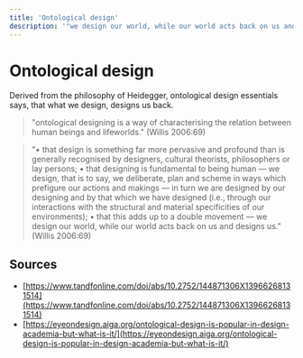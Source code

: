 ```yaml
---
title: 'Ontological design'
description: '"we design our world, while our world acts back on us and designs us." (Willis 2006:69)'
---
```


# Ontological design
Derived from the philosophy of Heidegger, ontological design essentials says, that what we design, designs us back.

> "ontological designing is a way of characterising the relation between human beings and lifeworlds." (Willis 2006:69)

> "• that design is something far more pervasive and profound than is generally recognised by designers, cultural theorists, philosophers or lay persons; • that designing is fundamental to being human — we design, that is to say, we deliberate, plan and scheme in ways which prefigure our actions and makings — in turn we are designed by our designing and by that which we have designed (i.e., through our interactions with the structural and material specificities of our environments); • that this adds up to a double movement — we design our world, while our world acts back on us and designs us." (Willis 2006:69)

## Sources
- [https://www.tandfonline.com/doi/abs/10.2752/144871306X13966268131514](https://www.tandfonline.com/doi/abs/10.2752/144871306X13966268131514)
- [https://eyeondesign.aiga.org/ontological-design-is-popular-in-design-academia-but-what-is-it/](https://eyeondesign.aiga.org/ontological-design-is-popular-in-design-academia-but-what-is-it/)